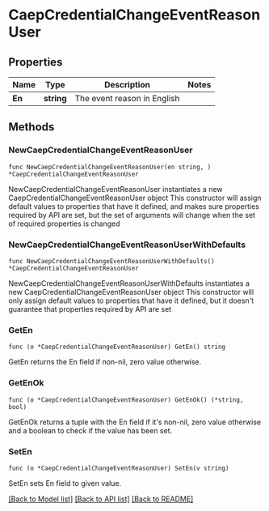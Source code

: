 # CaepCredentialChangeEventReasonUser

## Properties

Name | Type | Description | Notes
------------ | ------------- | ------------- | -------------
**En** | **string** | The event reason in English | 

## Methods

### NewCaepCredentialChangeEventReasonUser

`func NewCaepCredentialChangeEventReasonUser(en string, ) *CaepCredentialChangeEventReasonUser`

NewCaepCredentialChangeEventReasonUser instantiates a new CaepCredentialChangeEventReasonUser object
This constructor will assign default values to properties that have it defined,
and makes sure properties required by API are set, but the set of arguments
will change when the set of required properties is changed

### NewCaepCredentialChangeEventReasonUserWithDefaults

`func NewCaepCredentialChangeEventReasonUserWithDefaults() *CaepCredentialChangeEventReasonUser`

NewCaepCredentialChangeEventReasonUserWithDefaults instantiates a new CaepCredentialChangeEventReasonUser object
This constructor will only assign default values to properties that have it defined,
but it doesn't guarantee that properties required by API are set

### GetEn

`func (o *CaepCredentialChangeEventReasonUser) GetEn() string`

GetEn returns the En field if non-nil, zero value otherwise.

### GetEnOk

`func (o *CaepCredentialChangeEventReasonUser) GetEnOk() (*string, bool)`

GetEnOk returns a tuple with the En field if it's non-nil, zero value otherwise
and a boolean to check if the value has been set.

### SetEn

`func (o *CaepCredentialChangeEventReasonUser) SetEn(v string)`

SetEn sets En field to given value.



[[Back to Model list]](../README.md#documentation-for-models) [[Back to API list]](../README.md#documentation-for-api-endpoints) [[Back to README]](../README.md)


